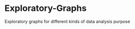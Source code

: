 Exploratory-Graphs
==================

Exploratory graphs for different kinds of data analysis purpose
